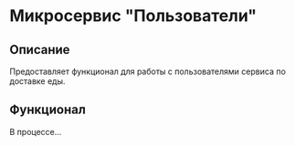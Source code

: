 # Микросервис "Пользователи"

## Описание

Предоставляет функционал для работы с пользователями сервиса по доставке еды.

## Функционал

В процессе...